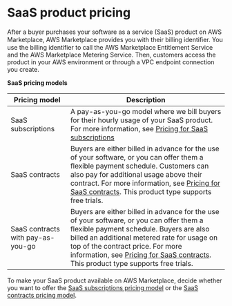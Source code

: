 # SaaS product pricing<a name="saas-pricing-models"></a>

After a buyer purchases your software as a service \(SaaS\) product on AWS Marketplace, AWS Marketplace provides you with their billing identiﬁer\. You use the billing identifier to call the AWS Marketplace Entitlement Service and the AWS Marketplace Metering Service\. Then, customers access the product in your AWS environment or through a VPC endpoint connection you create\. 




**SaaS pricing models**  

| Pricing model | Description | 
| --- | --- | 
| SaaS subscriptions | A pay\-as\-you\-go model where we bill buyers for their hourly usage of your SaaS product\. For more information, see [Pricing for SaaS subscriptions](saas-subscriptions.md) | 
| SaaS contracts | Buyers are either billed in advance for the use of your software, or you can offer them a flexible payment schedule\. Customers can also pay for additional usage above their contract\. For more information, see [Pricing for SaaS contracts](saas-contracts.md)\. This product type supports free trials\. | 
| SaaS contracts with pay\-as\-you\-go |  Buyers are either billed in advance for the use of your software, or you can offer them a flexible payment schedule\. Buyers are also billed an additional metered rate for usage on top of the contract price\. For more information, see [Pricing for SaaS contracts](saas-contracts.md)\. This product type supports free trials\. | 

To make your SaaS product available on AWS Marketplace, decide whether you want to offer the [SaaS subscriptions pricing model](saas-subscriptions.md) or the [SaaS contracts pricing model](saas-contracts.md)\.

## <a name="pricing-your-software-with-saas"></a>

### <a name="important-information-about-failure-handling"></a>

 